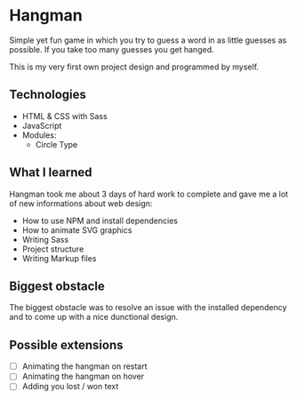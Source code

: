# Hangman

Simple yet fun game in which you try to guess a word in as little guesses as possible. If you take too many guesses you get hanged.

This is my very first own project design and programmed by myself.

## Technologies

-   HTML & CSS with Sass
-   JavaScript
-   Modules:
    -   Circle Type

## What I learned

Hangman took me about 3 days of hard work to complete and gave me a lot of new informations about web design:

-   How to use NPM and install dependencies
-   How to animate SVG graphics
-   Writing Sass
-   Project structure
-   Writing Markup files

## Biggest obstacle

The biggest obstacle was to resolve an issue with the installed dependency and to come up with a nice dunctional design.

## Possible extensions

-   [ ] Animating the hangman on restart
-   [ ] Animating the hangman on hover
-   [ ] Adding you lost / won text
